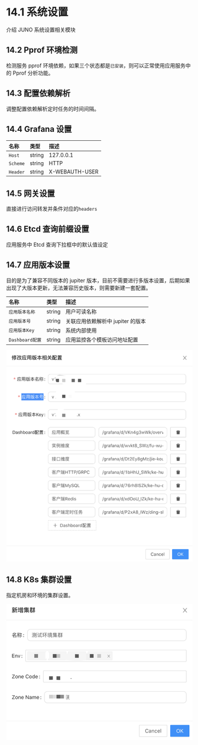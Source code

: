 # 14.1 系统设置

介绍 JUNO 系统设置相关模块

## 14.2 Pprof 环境检测

检测服务 pprof 环境依赖，如果三个状态都是`已安装`，则可以正常使用应用服务中的 Pprof 分析功能。

## 14.3 配置依赖解析

调整配置依赖解析定时任务的时间间隔。

## 14.4 Grafana 设置

| 名称     | 类型   | 描述           |
| :------- | :----- | :------------- |
| `Host`   | string | 127.0.0.1      |
| `Scheme` | string | HTTP           |
| `Header` | string | X-WEBAUTH-USER |

## 14.5 网关设置

直接进行访问转发并条件对应的`headers`

## 14.6 Etcd 查询前缀设置

应用服务中 Etcd 查询下拉框中的默认值设定

## 14.7 应用版本设置

目的是为了兼容不同版本的 jupiter 版本，目前不需要进行多版本设置，后期如果出现了大版本更新，无法兼容历史版本，则需要新建一套配置。

| 名称           | 类型   | 描述                              |
| :------------- | :----- | :-------------------------------- |
| `应用版本名称` | string | 用户可读名称                      |
| `应用版本号`   | string | 关联应用依赖解析中 jupiter 的版本 |
| `应用版本Key`  | string | 系统内部使用                      |
| `Dashboard配置`  | string | 应用监控各个模板访问地址配置                      |

![架构设计](../static/juno/14.1-1.png)

## 14.8 K8s 集群设置

指定机房和环境的集群设置。

![架构设计](../static/juno/14.1-2.png)
